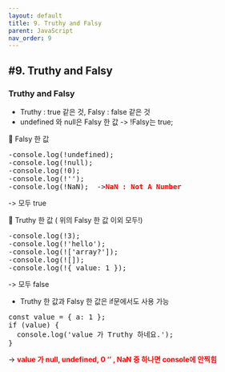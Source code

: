 ```yaml
---
layout: default
title: 9. Truthy and Falsy
parent: JavaScript
nav_order: 9
---
```


## #9. Truthy and Falsy
### Truthy and Falsy
- Truthy : true 같은 것, Falsy : false 같은 것
- undefined 와 null은 Falsy 한 값 -> !Falsy는 true;

	Falsy 한 값
<pre>
-console.log(!undefined);
-console.log(!null);
-console.log(!0);
-console.log(!'');
-console.log(!NaN);  -><b style="color:red;">NaN : Not A Number</b>
</pre>
-> 모두 true

	Truthy 한 값 ( 위의 Falsy 한 값 이외 모두!)
<pre>
-console.log(!3);
-console.log(!'hello');
-console.log(!['array?']);
-console.log(![]);
-console.log(!{ value: 1 });
</pre>
-> 모두 false

* Truthy 한 값과 Falsy 한 값은 if문에서도 사용 가능
<pre>
const value = { a: 1 };
if (value) {
  console.log('value 가 Truthy 하네요.');
}
</pre>
-> <b style="color:red;">value 가 null, undefined, 0 ‘’ , NaN 중 하나면 console에 안찍힘</b>

